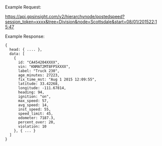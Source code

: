 Example Request:

https://api.gpsinsight.com/v2/hierarchynode/postedspeed?session_token=xxxx&tree=Division&node=Scottsdale&start=08/01/201522:15:47

Example Response:

    {
      head: { .... },
      data: [
        {
          id: "CA454204XXXX",
          vin: "KNMAT2MT8FP5XXXX",
          label: "Truck 230",
          age_minutes: 27223,
          fix_time_mst: "Aug 1 2015 12:09:55",
          latitude: 33.42268,
          longitude: -111.67814,
          heading: 94,
          ignition: "on",
          max_speed: 57,
          avg_speed: 14,
          inst_speed: 55,
          speed_limit: 45,
          odometer: 7187.3,
          percent_over: 20,
          violation: 10
        }, { ... }
      ]
    }
